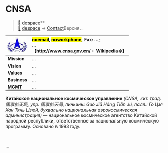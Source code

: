 # CNSA
> [🚀](../../index/index.md) [despace](../index.md)**  
>  [🚀](../../index/index.md) [despace](../index.md) → [Contact](../contact.md)Версия ..

|[![](../f/contact/c/cnsa_logo1_thumb.webp)](../f/contact/c/cnsa_logo1.webp)|<mark>noemail</mark>, <mark>noworkphone</mark>, Fax: …;<br> *…*<br> 【<http://www.cnsa.gov.cn/>・ [Wikipedia ⎆](https://en.wikipedia.org/wiki/China_National_Space_Administration)】|
|:--|:--|
|**Mission**|…|
|**Vision**|…|
|**Values**|…|
|**Business**|…|
|**[MGMT](../mgmt.md)**|…|

**Китайское национальное космическое управление** *(CNSA, кит. трад. 國家航天局, упр. 国家航天局, пиньинь: Guó Jiā Háng Tiān Jú, палл.: Го Цзя Хан Тянь Цзюй, буквально национальная аэрокосмическая администрация)* — национальное космическое агентство Китайской народной республики, ответственное за национальную космическую программу. Основано в 1993 году.

<p style="page-break-after:always"> </p>

…
